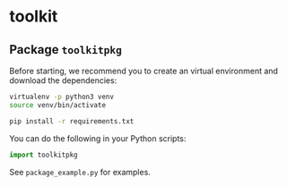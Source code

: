 # toolkit

## Package `toolkitpkg`

Before starting, we recommend you to create an virtual environment and download the dependencies:
```sh
virtualenv -p python3 venv
source venv/bin/activate

pip install -r requirements.txt
```

You can do the following in your Python scripts:
```python
import toolkitpkg
```

See `package_example.py` for examples.
